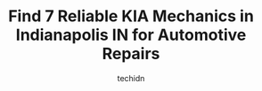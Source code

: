 ---
layout: ampstory
image: https://images.unsplash.com/photo-1629583825021-9fb0d16381ef?ixlib=rb-4.0.3&ixid=MnwxMjA3fDB8MHxwaG90by1wYWdlfHx8fGVufDB8fHx8&auto=format&fit=crop&w=640&h=853&q=80
author: techidn
featured: false
description: For top-quality automotive repairs and maintenance, visit the 7 best KIA Mechanic in Indianapolis IN, USA. Their reputation for excellence and their dedication to customer satisfaction make 
title: Find 7 Reliable KIA Mechanics in Indianapolis IN for Automotive Repairs
cover:
   title: Find 7 Reliable KIA Mechanics in Indianapolis IN for Automotive Repairs
   subtitle: Rickpate
   background: https://images.unsplash.com/photo-1629583825021-9fb0d16381ef?ixlib=rb-4.0.3&ixid=MnwxMjA3fDB8MHxwaG90by1wYWdlfHx8fGVufDB8fHx8&auto=format&fit=crop&w=640&h=853&q=80

pages: 
 - layout: thirds
   top: <h1>#1 Napleton Kia of Carmel</h1>
   bottom: "<p>Best experience Ive ever had in seeking a vehicle. I needed a vehicle after mine was totaled by someone who shouldnt have had a drivers license. I went to many dealers</p>"
   background: https://www.knot35.com/toplist/wp-content/uploads/2023/06/best-kia-mechanic-1-in-indianapolis-in-1685837782.jpeg
   backgroundblur: true
 - layout: thirds
   top: <h1>#2 Ray Skillman Westside Auto Mall</h1>
   bottom: "<p>5051 W Pike Plaza Rd, Indianapolis, IN 46254, United States</p>"
   background: https://www.knot35.com/toplist/wp-content/uploads/2023/06/best-kia-mechanic-2-in-indianapolis-in-1685837783.jpeg
   cta:
      link: https://www.knot35.com/toplist/find-7-reliable-kia-mechanics-in-indianapolis-in-for-automotive-repairs/
      text: Find 7 Reliable KIA Mechanics in Indianapolis IN for Automotive Repairs
 - layout: thirds
   top: <h1>#3 Ray Skillman Northeast Kia</h1>
   bottom: "<p>1350 Shadeland Ave, Indianapolis, IN 46219, United States</p>"
   background: https://www.knot35.com/toplist/wp-content/uploads/2023/06/best-kia-mechanic-3-in-indianapolis-in-1685837783.jpeg
   cta:
      link: https://www.knot35.com/toplist/find-7-reliable-kia-mechanics-in-indianapolis-in-for-automotive-repairs/
      text: Find 7 Reliable KIA Mechanics in Indianapolis IN for Automotive Repairs
 - layout: thirds
   top: <h1>#4 Ray Skillman Southside Auto Center</h1>
   bottom: "<p>8424 US 31 S, Indianapolis, IN 46227, United States</p>"
   background: https://images.unsplash.com/photo-1534312527009-56c7016453e6?ixlib=rb-4.0.3&ixid=MnwxMjA3fDB8MHxwaG90by1wYWdlfHx8fGVufDB8fHx8&auto=format&fit=crop&w=640&h=853&q=80
   cta:
      link: https://www.knot35.com/toplist/find-7-reliable-kia-mechanics-in-indianapolis-in-for-automotive-repairs/
      text: Find 7 Reliable KIA Mechanics in Indianapolis IN for Automotive Repairs
 - layout: thirds
   top: <h1>#5 Ray Skillman Southside Kia</h1>
   bottom: "<p>8420 US 31 S, Indianapolis, IN 46227, United States</p>"
   background: https://images.unsplash.com/photo-1595364397663-fca4f075d796?ixlib=rb-4.0.3&ixid=MnwxMjA3fDB8MHxwaG90by1wYWdlfHx8fGVufDB8fHx8&auto=format&fit=crop&w=640&h=853&q=80
   cta:
      link: https://www.knot35.com/toplist/find-7-reliable-kia-mechanics-in-indianapolis-in-for-automotive-repairs/
      text: Find 7 Reliable KIA Mechanics in Indianapolis IN for Automotive Repairs
 - layout: thirds
   top: <h1>#6 A2Z Autos</h1>
   bottom: "<p>7270 N Keystone Ave, Indianapolis, IN 46240, United States</p>"
   background: https://images.unsplash.com/photo-1608411404720-c8f0417bcdba?ixlib=rb-4.0.3&ixid=MnwxMjA3fDB8MHxwaG90by1wYWdlfHx8fGVufDB8fHx8&auto=format&fit=crop&w=640&h=853&q=80
   cta:
      link: https://www.knot35.com/toplist/find-7-reliable-kia-mechanics-in-indianapolis-in-for-automotive-repairs/
      text: Find 7 Reliable KIA Mechanics in Indianapolis IN for Automotive Repairs
 - layout: thirds
   top: <h1>#7 A & A Tire and Auto Service</h1>
   bottom: "<p>2603 Lafayette Rd, Indianapolis, IN 46222, United States</p>"
   background: https://images.unsplash.com/photo-1561679660-d00ee1e0dc8e?ixlib=rb-4.0.3&ixid=MnwxMjA3fDB8MHxwaG90by1wYWdlfHx8fGVufDB8fHx8&auto=format&fit=crop&w=640&h=853&q=80
   cta:
      link: https://www.knot35.com/toplist/find-7-reliable-kia-mechanics-in-indianapolis-in-for-automotive-repairs/
      text: Find 7 Reliable KIA Mechanics in Indianapolis IN for Automotive Repairs
 - layout: thirds
   middle: Continue reading...
   background: https://images.unsplash.com/photo-1580610447943-1bfbef5efe07?ixlib=rb-4.0.3&ixid=MnwxMjA3fDB8MHxwaG90by1wYWdlfHx8fGVufDB8fHx8&auto=format&fit=crop&w=640&h=853&q=80
   cta:
      link: https://www.knot35.com/toplist/find-7-reliable-kia-mechanics-in-indianapolis-in-for-automotive-repairs/
      text: Find 7 Reliable KIA Mechanics in Indianapolis IN for Automotive Repairs
      
---